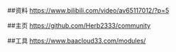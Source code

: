##资料
https://www.bilibili.com/video/av65117012/?p=5

##主页
https://github.com/Herb2333/community

##工具
https://www.baacloud33.com/modules/



